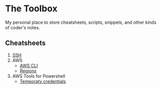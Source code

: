 # The Toolbox
My personal place to store cheatsheets, scripts, snippets, and other kinds of coder's notes.

## Cheatsheets
1. [SSH](cheatsheets/ssh.md)
2. AWS
   - [AWS CLI](cheatsheets/aws/aws-cli.md)
   - [Regions](cheatsheets/aws/aws-regions.md)
3. AWS Tools for Powershell
   - [Temporaty credentials](cheatsheets/aws/tools-for-pwsh/aws-sts-token.md)